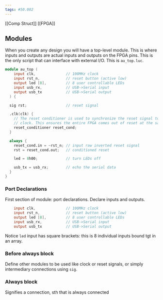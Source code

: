 ```yaml
---
tags: #50.002
---
```

[[Comp Struct]]
[[FPGA]]
## Modules
When you create any design you will have a top-level module.
This is where inputs and outputs are actual inputs and outputs on the FPGA pins.
This is the only script that can interface with external I/O.
This is `au_top.luc`.

```verilog
module au_top (
    input clk,              // 100MHz clock
    input rst_n,            // reset button (active low)
    output led [8],         // 8 user controllable LEDs
    input usb_rx,           // USB->Serial input
    output usb_tx           // USB->Serial output
  ) {

  sig rst;                  // reset signal

  .clk(clk) {
    // The reset conditioner is used to synchronize the reset signal to the FPGA
    // clock. This ensures the entire FPGA comes out of reset at the same time.
    reset_conditioner reset_cond;
  }

  always {
    reset_cond.in = ~rst_n; // input raw inverted reset signal
    rst = reset_cond.out;   // conditioned reset

    led = 8h00;             // turn LEDs off

    usb_tx = usb_rx;        // echo the serial data
  }
}
```
### Port Declarations
First section of module: port declarations.
Declare inputs and outputs.
```verilog
    input clk,              // 100MHz clock
    input rst_n,            // reset button (active low)
    output led [8],         // 8 user controllable LEDs
    input usb_rx,           // USB->Serial input
    output usb_tx           // USB->Serial output
```
Notice `led` input has square brackets: this is 8 individual inputs bound tgt in an array.

### Before always block
Define other modules to be used like clock or reset signals, or simply intermediary connections using `sig`.

### Always block
Signifies a connection, sth that is always connected

